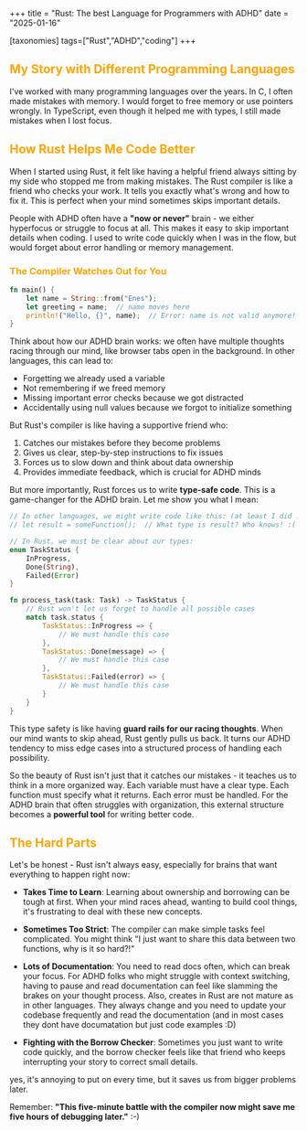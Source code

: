 +++
title = "Rust: The best Language for Programmers with ADHD"
date = "2025-01-16"

[taxonomies]
tags=["Rust","ADHD","coding"]
+++

## <span style="color:orange;">My Story with Different Programming Languages</span>

I've worked with many programming languages over the years. In C, I often made mistakes with memory. I would forget to free memory or use pointers wrongly. In TypeScript, even though it helped me with types, I still made mistakes when I lost focus.

## <span style="color:orange;">How Rust Helps Me Code Better</span>

When I started using Rust, it felt like having a helpful friend always sitting by my side who stopped me from making mistakes.
The Rust compiler is like a friend who checks your work. It tells you exactly what's wrong and how to fix it. This is perfect when your mind sometimes skips important details. 

People with ADHD often have a **"now or never"** brain - we either hyperfocus or struggle to focus at all. This makes it easy to skip important details when coding. I used to write code quickly when I was in the flow, but would forget about error handling or memory management.

### <span style="color:orange;">The Compiler Watches Out for You</span>

```rust
fn main() {
    let name = String::from("Enes");
    let greeting = name;  // name moves here
    println!("Hello, {}", name);  // Error: name is not valid anymore!
}
```

Think about how our ADHD brain works: we often have multiple thoughts racing through our mind, like browser tabs open in the background. In other languages, this can lead to:
- Forgetting we already used a variable
- Not remembering if we freed memory
- Missing important error checks because we got distracted
- Accidentally using null values because we forgot to initialize something

But Rust's compiler is like having a supportive friend who:
1. Catches our mistakes before they become problems
2. Gives us clear, step-by-step instructions to fix issues
3. Forces us to slow down and think about data ownership
4. Provides immediate feedback, which is crucial for ADHD minds

But more importantly, Rust forces us to write **type-safe code**. This is a game-changer for the ADHD brain. Let me show you what I mean:
```rust
// In other languages, we might write code like this: (at least I did :D)
// let result = someFunction();  // What type is result? Who knows! :(

// In Rust, we must be clear about our types:
enum TaskStatus {
    InProgress,
    Done(String),
    Failed(Error)
}

fn process_task(task: Task) -> TaskStatus {
    // Rust won't let us forget to handle all possible cases
    match task.status {
        TaskStatus::InProgress => {
            // We must handle this case
        },
        TaskStatus::Done(message) => {
            // We must handle this case
        },
        TaskStatus::Failed(error) => {
            // We must handle this case
        }
    }
}
```

This type safety is like having **guard rails for our racing thoughts**. When our mind wants to skip ahead, Rust gently pulls us back. It turns our ADHD tendency to miss edge cases into a structured process of handling each possibility.

So the beauty of Rust isn't just that it catches our mistakes - it teaches us to think in a more organized way. Each variable must have a clear type. Each function must specify what it returns. Each error must be handled. For the ADHD brain that often struggles with organization, this external structure becomes a **powerful tool** for writing better code.

## <span style="color:orange;">The Hard Parts</span>

Let's be honest - Rust isn't always easy, especially for brains that want everything to happen right now:

- **Takes Time to Learn**: Learning about ownership and borrowing can be tough at first. When your mind races ahead, wanting to build cool things, it's frustrating to deal with these new concepts.

- **Sometimes Too Strict**: The compiler can make simple tasks feel complicated. You might think "I just want to share this data between two functions, why is it so hard?!"

- **Lots of Documentation**: You need to read docs often, which can break your focus. For ADHD folks who might struggle with context switching, having to pause and read documentation can feel like slamming the brakes on your thought process. Also, creates in Rust are not mature as in other languages. They always change and you need to update your codebase frequently and read the documentation (and in most cases they dont have documatation but just code examples :D)

- **Fighting with the Borrow Checker**: Sometimes you just want to write code quickly, and the borrow checker feels like that friend who keeps interrupting your story to correct small details.

yes, it's annoying to put on every time, but it saves us from bigger problems later.

Remember: **"This five-minute battle with the compiler now might save me five hours of debugging later."** :-)